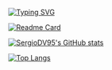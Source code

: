[![Typing SVG](https://readme-typing-svg.demolab.com?font=Fira+Code&pause=1600&color=4280F7&random=false&width=680&height=60&lines=%3Cp%3EHola+soy+Sergio+Daza%F0%9F%99%8B%E2%80%8D%E2%99%82%EF%B8%8F%3C%2Fp%3E;%3Cp%3EProgramador+Web+Full-Stack%F0%9F%92%BB%3C%2Fp%3E;%3Cp%3EConozco+m%C3%BAltiples+lenguajes+de+programaci%C3%B3n%F0%9F%98%8E%3C%2Fp%3E;%3Cp%3EUtilizo+varios+frameworks+y+librer%C3%ADas%F0%9F%93%96%3C%2Fp%3E;%3Cp%3EConstruyo+sitios+web+desde+simples+a+complejos%F0%9F%94%A7%3C%2Fp%3E)](https://git.io/typing-svg)

[![Readme Card](https://github-readme-stats.vercel.app/api/pin/?username=SergioDV95&repo=Polar_Ecommerce,File_management_system&bg_color=0C0E0D&text_color=FFFFFF)](https://github.com/SergioDV95/github-readme-stats)

[![SergioDV95's GitHub stats](https://github-readme-stats.vercel.app/api?username=SergioDV95&bg_color=0C0E0D&text_color=FFFFFF)](https://github.com/SergioDV95/github-readme-stats)

[![Top Langs](https://github-readme-stats.vercel.app/api/top-langs/?username=SergioDV95&langs_count=10&layout=compact&bg_color=0C0E0D&text_color=FFFFFF)](https://github.com/SergioDV95/github-readme-stats)
